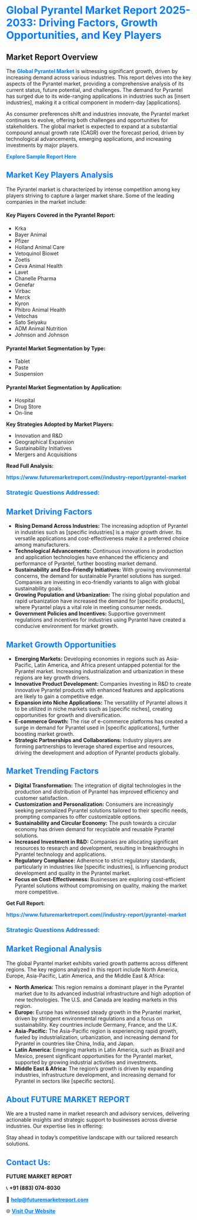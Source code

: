 <h1 style="color: #007BFF;">Global Pyrantel Market Report 2025-2033: Driving Factors, Growth Opportunities, and Key Players</h1>

<section id="overview">
<h2>Market Report Overview</h2>
<p>The <a href="https://www.futuremarketreport.com//industry-report/pyrantel-market" style="color: #007BFF; text-decoration: none;"><strong>Global Pyrantel Market</strong></a> is witnessing significant growth, driven by increasing demand across various industries. This report delves into the key aspects of the Pyrantel market, providing a comprehensive analysis of its current status, future potential, and challenges. The demand for Pyrantel has surged due to its wide-ranging applications in industries such as [insert industries], making it a critical component in modern-day [applications].</p>
<p>As consumer preferences shift and industries innovate, the Pyrantel market continues to evolve, offering both challenges and opportunities for stakeholders. The global market is expected to expand at a substantial compound annual growth rate (CAGR) over the forecast period, driven by technological advancements, emerging applications, and increasing investments by major players.</p>
</section>

<section id="overview">
<p><a href="https://www.futuremarketreport.com//request-sample/reportId=77938" style="color: #007BFF; text-decoration: none;"><strong>Explore Sample Report Here</strong></a></p>
</section>

<section id="key-players">
<h2 style="color: #007BFF;">Market Key Players Analysis</h2>
<p>The Pyrantel market is characterized by intense competition among key players striving to capture a larger market share. Some of the leading companies in the market include:</p>
<h4>Key Players Covered in the Pyrantel Report:</h4>
<ul><li>Krka</li><li>Bayer Animal</li><li>Pfizer</li><li>Holland Animal Care</li><li>Vetoquinol Biowet</li><li>Zoetis</li><li>Ceva Animal Health</li><li>Lavet</li><li>Chanelle Pharma</li><li>Genefar</li><li>Virbac</li><li>Merck</li><li>Kyron</li><li>Phibro Animal Health</li><li>Vetochas</li><li>Sato Seiyaku</li><li>ADM Animal Nutrition</li><li>Johnson and Johnson</li></ul>
<h4>Pyrantel Market Segmentation by Type:</h4>
<ul><li>Tablet</li><li>Paste</li><li>Suspension</li></ul>

<h4>Pyrantel Market Segmentation by Application:</h4>
<ul><li>Hospital</li><li>Drug Store</li><li>On-line</li></ul>
<p><strong>Key Strategies Adopted by Market Players:</strong></p>
<ul>
<li>Innovation and R&D</li>
<li>Geographical Expansion</li>
<li>Sustainability Initiatives</li>
<li>Mergers and Acquisitions</li>
</ul>
</section>

<section>
<p><strong>Read Full Analysis: </strong></p><a href="https://www.futuremarketreport.com//industry-report/pyrantel-market" style="color: #007BFF; text-decoration: none;"><strong>https://www.futuremarketreport.com//industry-report/pyrantel-market</strong></a>
<h3 style="color: #007BFF;">Strategic Questions Addressed:</h3>
</section>

<section id="driving-factors">
<h2 style="color: #007BFF;">Market Driving Factors</h2>
<ul>
<li><strong>Rising Demand Across Industries:</strong> The increasing adoption of Pyrantel in industries such as [specific industries] is a major growth driver. Its versatile applications and cost-effectiveness make it a preferred choice among manufacturers.</li>
<li><strong>Technological Advancements:</strong> Continuous innovations in production and application technologies have enhanced the efficiency and performance of Pyrantel, further boosting market demand.</li>
<li><strong>Sustainability and Eco-Friendly Initiatives:</strong> With growing environmental concerns, the demand for sustainable Pyrantel solutions has surged. Companies are investing in eco-friendly variants to align with global sustainability goals.</li>
<li><strong>Growing Population and Urbanization:</strong> The rising global population and rapid urbanization have increased the demand for [specific products], where Pyrantel plays a vital role in meeting consumer needs.</li>
<li><strong>Government Policies and Incentives:</strong> Supportive government regulations and incentives for industries using Pyrantel have created a conducive environment for market growth.</li>
</ul>
</section>

<section id="growth-opportunities">
<h2 style="color: #007BFF;">Market Growth Opportunities</h2>
<ul>
<li><strong>Emerging Markets:</strong> Developing economies in regions such as Asia-Pacific, Latin America, and Africa present untapped potential for the Pyrantel market. Increasing industrialization and urbanization in these regions are key growth drivers.</li>
<li><strong>Innovative Product Development:</strong> Companies investing in R&D to create innovative Pyrantel products with enhanced features and applications are likely to gain a competitive edge.</li>
<li><strong>Expansion into Niche Applications:</strong> The versatility of Pyrantel allows it to be utilized in niche markets such as [specific niches], creating opportunities for growth and diversification.</li>
<li><strong>E-commerce Growth:</strong> The rise of e-commerce platforms has created a surge in demand for Pyrantel used in [specific applications], further boosting market growth.</li>
<li><strong>Strategic Partnerships and Collaborations:</strong> Industry players are forming partnerships to leverage shared expertise and resources, driving the development and adoption of Pyrantel products globally.</li>
</ul>
</section>

<section id="trending-factors">
<h2 style="color: #007BFF;">Market Trending Factors</h2>
<ul>
<li><strong>Digital Transformation:</strong> The integration of digital technologies in the production and distribution of Pyrantel has improved efficiency and customer satisfaction.</li>
<li><strong>Customization and Personalization:</strong> Consumers are increasingly seeking personalized Pyrantel solutions tailored to their specific needs, prompting companies to offer customizable options.</li>
<li><strong>Sustainability and Circular Economy:</strong> The push towards a circular economy has driven demand for recyclable and reusable Pyrantel solutions.</li>
<li><strong>Increased Investment in R&D:</strong> Companies are allocating significant resources to research and development, resulting in breakthroughs in Pyrantel technology and applications.</li>
<li><strong>Regulatory Compliance:</strong> Adherence to strict regulatory standards, particularly in industries like [specific industries], is influencing product development and quality in the Pyrantel market.</li>
<li><strong>Focus on Cost-Effectiveness:</strong> Businesses are exploring cost-efficient Pyrantel solutions without compromising on quality, making the market more competitive.</li>
</ul>
</section>

<section>
<p><strong>Get Full Report: </strong></p><a href="https://www.futuremarketreport.com//industry-report/pyrantel-market" style="color: #007BFF; text-decoration: none;"><strong>https://www.futuremarketreport.com//industry-report/pyrantel-market</strong></a>
<h3 style="color: #007BFF;">Strategic Questions Addressed:</h3>
</section>


<section id="regional-analysis">
<h2 style="color: #007BFF;">Market Regional Analysis</h2>
<p>The global Pyrantel market exhibits varied growth patterns across different regions. The key regions analyzed in this report include North America, Europe, Asia-Pacific, Latin America, and the Middle East & Africa:</p>
<ul>
<li><strong>North America:</strong> This region remains a dominant player in the Pyrantel market due to its advanced industrial infrastructure and high adoption of new technologies. The U.S. and Canada are leading markets in this region.</li>
<li><strong>Europe:</strong> Europe has witnessed steady growth in the Pyrantel market, driven by stringent environmental regulations and a focus on sustainability. Key countries include Germany, France, and the U.K.</li>
<li><strong>Asia-Pacific:</strong> The Asia-Pacific region is experiencing rapid growth, fueled by industrialization, urbanization, and increasing demand for Pyrantel in countries like China, India, and Japan.</li>
<li><strong>Latin America:</strong> Emerging markets in Latin America, such as Brazil and Mexico, present significant opportunities for the Pyrantel market, supported by growing industrial activities and investments.</li>
<li><strong>Middle East & Africa:</strong> The region’s growth is driven by expanding industries, infrastructure development, and increasing demand for Pyrantel in sectors like [specific sectors].</li>
</ul>
</section>

<footer>
<h2 style="color: #007BFF;">About FUTURE MARKET REPORT</h2>
<p>We are a trusted name in market research and advisory services, delivering actionable insights and strategic support to businesses across diverse industries. Our expertise lies in offering:</p>

<p>Stay ahead in today’s competitive landscape with our tailored research solutions.</p>

<h2 style="color: #007BFF;">Contact Us:</h2>
<p><strong>FUTURE MARKET REPORT</strong></p>
<p>📞 <strong>+91 (883) 074-8030</strong></p>
<p>📧 <strong><a href="mailto:help@futuremarketreport.com" style="color: #007BFF;">help@futuremarketreport.com</a></strong></p>
<p>🌐 <strong><a href="https://www.futuremarketreport.com/" style="color: #007BFF;">Visit Our Website</a></strong></p>
</footer>